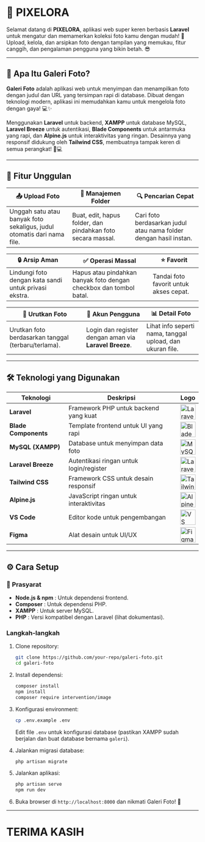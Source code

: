 # 📸 PIXELORA

Selamat datang di **PIXELORA**, aplikasi web super keren berbasis **Laravel** untuk mengatur dan memamerkan koleksi foto kamu dengan mudah! 🚀 Upload, kelola, dan arsipkan foto dengan tampilan yang memukau, fitur canggih, dan pengalaman pengguna yang bikin betah. 😎

---

## 🌟 Apa Itu Galeri Foto?

**Galeri Foto** adalah aplikasi web untuk menyimpan dan menampilkan foto dengan judul dan URL yang tersimpan rapi di database. Dibuat dengan teknologi modern, aplikasi ini memudahkan kamu untuk mengelola foto dengan gaya! 💻✨

Menggunakan **Laravel** untuk backend, **XAMPP** untuk database MySQL, **Laravel Breeze** untuk autentikasi, **Blade Components** untuk antarmuka yang rapi, dan **Alpine.js** untuk interaktivitas yang ringan. Desainnya yang responsif didukung oleh **Tailwind CSS**, membuatnya tampak keren di semua perangkat! 📱💻

---

## 🎉 Fitur Unggulan

| 📤 **Upload Foto** | 📁 **Manajemen Folder** | 🔍 **Pencarian Cepat** |
|---------------------|-------------------------|-----------------------|
| Unggah satu atau banyak foto sekaligus, judul otomatis dari nama file. | Buat, edit, hapus folder, dan pindahkan foto secara massal. | Cari foto berdasarkan judul atau nama folder dengan hasil instan. |

| 🔒 **Arsip Aman** | ✅ **Operasi Massal** | ⭐ **Favorit** |
|-------------------|-----------------------|---------------|
| Lindungi foto dengan kata sandi untuk privasi ekstra. | Hapus atau pindahkan banyak foto dengan checkbox dan tombol batal. | Tandai foto favorit untuk akses cepat. |

| 🔄 **Urutkan Foto** | 👤 **Akun Pengguna** | 📊 **Detail Foto** |
|---------------------|---------------------|-------------------|
| Urutkan foto berdasarkan tanggal (terbaru/terlama). | Login dan register dengan aman via **Laravel Breeze**. | Lihat info seperti nama, tanggal upload, dan ukuran file. |

---

## 🛠️ Teknologi yang Digunakan

| **Teknologi**         | **Deskripsi**                                 | **Logo** |
|-----------------------|-----------------------------------------------|----------|
| **Laravel**           | Framework PHP untuk backend yang kuat         | <img src="https://laravel.com/img/logomark.min.svg" height="40" alt="Laravel Logo"> |
| **Blade Components**  | Template frontend untuk UI yang rapi          | <img src="https://laravel.com/img/logomark.min.svg" height="40" alt="Blade Logo"> |
| **MySQL (XAMPP)**     | Database untuk menyimpan data foto            | <img src="https://www.mysql.com/common/logos/logo-mysql-170x115.png" height="40" alt="MySQL Logo"> |
| **Laravel Breeze**    | Autentikasi ringan untuk login/register       | <img src="https://raw.githubusercontent.com/laravel/breeze/976ab1e2f68b90eee5a787445ff94033d919be2f/art/logo.svg" height="40" alt="Laravel Breeze Logo"> |
| **Tailwind CSS**      | Framework CSS untuk desain responsif          | <img src="https://cdn.worldvectorlogo.com/logos/tailwind-css-2.svg" height="40" alt="Tailwind CSS Logo"> |
| **Alpine.js**         | JavaScript ringan untuk interaktivitas        | <img src="https://icon.icepanel.io/Technology/png-shadow-512/Alpine.js.png" height="40" alt="Alpine.js Logo"> |
| **VS Code**           | Editor kode untuk pengembangan                | <img src="https://code.visualstudio.com/assets/images/code-stable.png" height="40" alt="VS Code Logo"> |
| **Figma**             | Alat desain untuk UI/UX                       | <img src="https://upload.wikimedia.org/wikipedia/commons/3/33/Figma-logo.svg" height="40" alt="Figma Logo"> |

---

## ⚙️ Cara Setup

### 🔧 Prasyarat
- **Node.js & npm** : Untuk dependensi frontend.
- **Composer** : Untuk dependensi PHP.
- **XAMPP** : Untuk server MySQL.
- **PHP** : Versi kompatibel dengan Laravel (lihat dokumentasi).

### Langkah-langkah
1. Clone repository:
   ```bash
   git clone https://github.com/your-repo/galeri-foto.git
   cd galeri-foto
   ```

2. Install dependensi:
   ```bash
   composer install
   npm install
   composer require intervention/image
   ```

3. Konfigurasi environment:
   ```bash
   cp .env.example .env
   ```
   Edit file `.env` untuk konfigurasi database (pastikan XAMPP sudah berjalan dan buat database bernama `galeri`).

4. Jalankan migrasi database:
   ```bash
   php artisan migrate
   ```

5. Jalankan aplikasi:
   ```bash
   php artisan serve
   npm run dev
   ```

6. Buka browser di `http://localhost:8000` dan nikmati Galeri Foto! 🎉

---

# TERIMA KASIH

